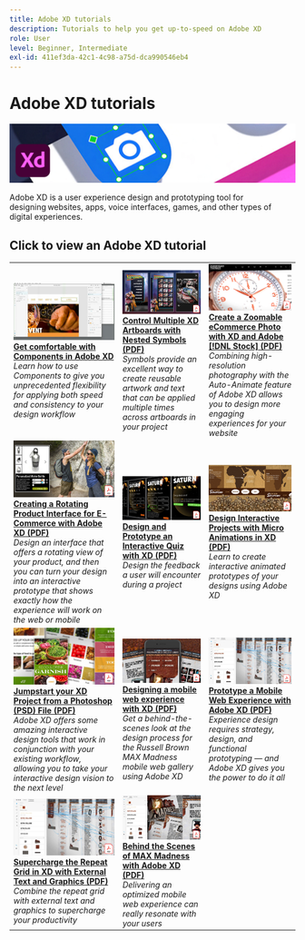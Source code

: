 ```yaml
---
title: Adobe XD tutorials
description: Tutorials to help you get up-to-speed on Adobe XD
role: User
level: Beginner, Intermediate
exl-id: 411ef3da-42c1-4c98-a75d-dca990546eb4
---
```

# Adobe XD tutorials

![Creative Cloud Hero Image](../assets/XD.jpg)

Adobe XD is a user experience design and prototyping tool for designing websites, apps, voice interfaces, games, and other types of digital experiences.

## Click to view an Adobe XD tutorial

<table>
<tr>
 <td>
   <a href="components.md">
      <img alt="Get comfortable with Components in Adobe XD" src="assets/Componentsxd.jpg" />
   </a>
    <div>
   <a href="components.md"><strong>Get comfortable with Components in Adobe XD</strong></a>
    </div>
    <em>Learn how to use Components to give you unprecedented flexibility for applying both speed and consistency to your design workflow</em>
    <br>
  </td>
  <td>
   <a href="assets/ControlMultipleXDArtboardswithNestedSymbols.pdf">
      <img alt="Control Multiple XD Artboards with Nested Symbols" src="assets/ControlMultipleXDArtboardswithNestedSymbols.jpg" />
   </a>
    <div>
   <a href="assets/ControlMultipleXDArtboardswithNestedSymbols.pdf"><strong>Control Multiple XD Artboards with Nested Symbols (PDF)</strong></a>
    </div>
    <em>Symbols provide an excellent way to create reusable artwork and text that can be applied multiple times across artboards in your project</em>
    <br>
  </td>
  <td>
   <a href="assets/CreateaZoomableeCommercePhotowithXDandAdobeStock.pdf">
      <img alt="Create a Zoomable eCommerce Photo with XD and Adobe [!DNL Stock]" src="assets/CreateaZoomableeCommercePhotowithXDandAdobeStock.jpg" />
   </a>
    <div>
   <a href="assets/CreateaZoomableeCommercePhotowithXDandAdobeStock.pdf"><strong>Create a Zoomable eCommerce Photo with XD and Adobe [!DNL Stock] (PDF)</strong></a>
    </div>
    <em>Combining high-resolution photography with the Auto-Animate feature of Adobe XD allows you to design more engaging experiences for your website</em>
    <br>
  </td>
</tr>
<tr>
 <td>
   <a href="assets/CreatingaRotatingProductInterfaceforECommercewithAdobeXD.pdf">
      <img alt="Creating a Rotating Product Interface for E-Commerce with Adobe XD" src="assets/CreatingaRotatingProductInterfaceforECommercewithAdobeXD.jpg" />
   </a>
    <div>
   <a href="assets/CreatingaRotatingProductInterfaceforECommercewithAdobeXD.pdf"><strong>Creating a Rotating Product Interface for E-Commerce with Adobe XD (PDF)</strong></a>
    </div>
    <em>Design an interface that offers a rotating view of your product, and then you can turn your design into an interactive prototype that shows exactly how the experience will work on the web or mobile</em>
    <br>
  </td>
  <td>
   <a href="assets/DesignandPrototypeanInteractiveQuizwithXD.pdf">
      <img alt="Design and Prototype an Interactive Quiz with XD" src="assets/DesignandPrototypeanInteractiveQuizwithXD.jpg" />
   </a>
    <div>
   <a href="assets/DesignandPrototypeanInteractiveQuizwithXD.pdf"><strong>Design and Prototype an Interactive Quiz with XD (PDF)</strong></a>
    </div>
    <em>Design the feedback a user will encounter during a project</em>
    <br>
  </td>
  <td>
   <a href="assets/DesignInteractiveProjectswithMicroAnimationsinXD.pdf">
      <img alt="Design Interactive Projects with Micro Animations in XD" src="assets/DesignInteractiveProjectswithMicroAnimationsinXD.jpg" />
   </a>
    <div>
   <a href="assets/DesignInteractiveProjectswithMicroAnimationsinXD.pdf"><strong>Design Interactive Projects with Micro Animations in XD (PDF)</strong></a>
    </div>
    <em>Learn to create interactive animated prototypes of your designs using Adobe XD</em>
    <br>
  </td>
</tr>
<tr>
 <td>
   <a href="assets/JumpstartyourXDProjectfromaPhotoshopFile.pdf">
      <img alt="Jumpstart your XD Project from a Photoshop (PSD) File" src="assets/JumpstartyourXDProjectfromaPhotoshopFile.jpg" />
   </a>
    <div>
   <a href="assets/JumpstartyourXDProjectfromaPhotoshopFile.pdf"><strong>Jumpstart your XD Project from a Photoshop (PSD) File (PDF)</strong></a>
    </div>
    <em>Adobe XD offers some amazing interactive design tools that work in conjunction with your existing workflow, allowing you to take your interactive design vision to the next level</em>
    <br>
  </td>
  <td>
   <a href="assets/MobileWebExperienceswithXD.pdf">
      <img alt="Designing a mobile web experience with XD" src="assets/MobileWebExperienceswithXD.jpg" />
   </a>
    <div>
   <a href="assets/MobileWebExperienceswithXD.pdf"><strong>Designing a mobile web experience with XD (PDF)</strong></a>
    </div>
    <em>Get a behind-the-scenes look at the design process for the Russell Brown MAX Madness mobile web gallery using Adobe XD</em>
    <br>
  </td>
  <td>
   <a href="assets/PrototypeaMobileWebExperiencewithAdobeXD.pdf">
      <img alt="Prototype a Mobile Web Experience with Adobe XD" src="assets/PrototypeaMobileWebExperiencewithAdobeXD.jpg" />
   </a>
    <div>
   <a href="assets/PrototypeaMobileWebExperiencewithAdobeXD.pdf"><strong>Prototype a Mobile Web Experience with Adobe XD (PDF)</strong></a>
    </div>
    <em>Experience design requires strategy, design, and functional prototyping — and Adobe XD gives you the power to do it all</em>
    <br>
  </td>
</tr>
<tr>
   <td>
   <a href="assets/PrototypeaMobileWebExperiencewithAdobeXD.pdf">
      <img alt="Supercharge the Repeat Grid in XD with External Text and Graphics" src="assets/PrototypeaMobileWebExperiencewithAdobeXD.jpg" />
   </a>
    <div>
   <a href="assets/PrototypeaMobileWebExperiencewithAdobeXD.pdf"><strong>Supercharge the Repeat Grid in XD with External Text and Graphics (PDF)</strong></a>
    </div>
    <em>Combine the repeat grid with external text and graphics to supercharge your productivity</em>
    <br>
  </td>
  <td>
   <a href="assets/BehindtheScenesofMAXMadnesswithAdobeXD.pdf">
      <img alt="Behind the Scenes of MAX Madness with Adobe XD" src="assets/BehindtheScenesofMAXMadnesswithAdobeXD.jpg" />
   </a>
    <div>
   <a href="assets/BehindtheScenesofMAXMadnesswithAdobeXD.pdf"><strong>Behind the Scenes of MAX Madness with Adobe XD (PDF)</strong></a>
    </div>
    <em>Delivering an optimized mobile web experience can really resonate with your users</em>
    <br>
  </td>
</tr>
</table>
